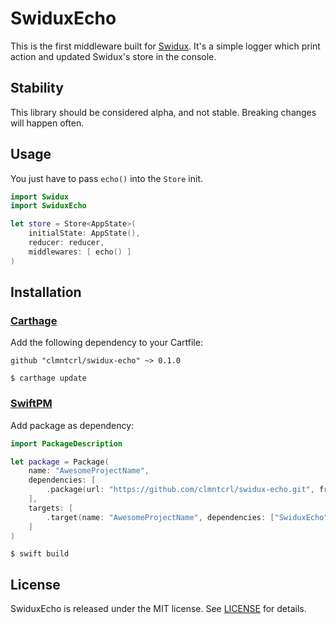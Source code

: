 # SwiduxEcho

This is the first middleware built for [Swidux](https://github.com/clmntcrl/swidux). It's a simple logger which print action and updated Swidux's store in the console. 

## Stability

This library should be considered alpha, and not stable. Breaking changes will happen often.

## Usage

You just have to pass `echo()`  into the `Store` init.

```swift
import Swidux
import SwiduxEcho

let store = Store<AppState>(
    initialState: AppState(),
    reducer: reducer,
    middlewares: [ echo() ]
)
```

## Installation

### [Carthage](https://github.com/Carthage/Carthage)

Add the following dependency to your Cartfile:

```
github "clmntcrl/swidux-echo" ~> 0.1.0
```

```
$ carthage update
```


### [SwiftPM](https://github.com/apple/swift-package-manager)

Add package as dependency:

```swift
import PackageDescription

let package = Package(
    name: "AwesomeProjectName",
    dependencies: [
        .package(url: "https://github.com/clmntcrl/swidux-echo.git", from: "0.1.0"),
    ],
    targets: [
        .target(name: "AwesomeProjectName", dependencies: ["SwiduxEcho"])
    ]
)
```

```
$ swift build
```

## License

SwiduxEcho is released under the MIT license. See [LICENSE](LICENSE) for details.

